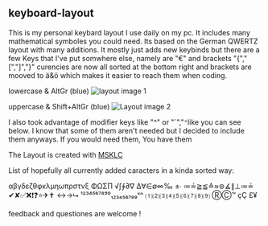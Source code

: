 ## keyboard-layout

This is my personal keybard layout I use daily on my pc. It includes many mathematical symboles you could need. Its based on the German QWERTZ layout with many additions. It mostly just adds new keybinds but there are a few Keys that I've put somwhere else, namely are "€" and brackets "{","[","]","}" curencies are now all sorted at the bottom right and brackets are mooved to ä&ö which makes it easier to reach them when coding.

lowercase & AltGr (blue)
![layout image 1](image.png)

uppercase & Shift+AltGr (blue)
![Layout image 2](image-1.png)

I also took advantage of modifier keys like "^" or "´","`"`like you can see below. I know that some of them aren't needed but I decided to include them anyways. If you would need them, You have them



The Layout is created with [MSKLC](https://www.microsoft.com/en-us/download/details.aspx?id=102134)

List of hopefully all currently added caracters in a kinda sorted way:

αβγδεζθφκλµηωπρστνξ ΦΩΣΠ
√∫∮∂∇ Δ∀∈∅∞‰ ±∙ ≔≟≧≦≙≈⊜∡∥⊥≔≟
✔✘✅❌❗❓⭐✈✝ ↔→⮡ 
¹²³⁴⁵⁶⁷⁸⁹⁰₁₂₃₄₅₆₇₈₉ˣⁿ ⑴⑵⑶⑷⑸⑹⑺⑻⑼ ⓇⒸ™
çÇ £¥


feedback and questiones are welcome !